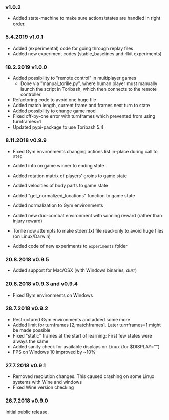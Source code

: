 ### v1.0.2

* Added state-machine to make sure actions/states are handled in right order.

### 5.4.2019 v1.0.1

* Added (experimental) code for going through replay files
* Added new experiment codes (stable_baselines and rlkit experiments)

### 18.2.2019 v1.0.0

* Added possibility to "remote control" in multiplayer games
  * Done via "manual_torille.py", where human player must manually 
    launch the script in Toribash, which then connects to the remote 
    controller
* Refactoring code to avoid one huge file
* Added match length, current frame and frames next turn to state
* Added possibility to change game mod 
* Fixed off-by-one error with turnframes which prevented from using turnframes=1
* Updated pypi-package to use Toribash 5.4

### 8.11.2018 v0.9.9

* Fixed Gym environments changing actions list in-place during call to `step`
* Added info on game winner to ending state
* Added rotation matrix of players' groins to game state
* Added velocities of body parts to game state
* Added "get_normalized_locations" function to game state
* Added normalization to Gym environments
* Added new duo-combat environment with winning reward (rather than injury reward)
* Torille now attempts to make stderr.txt file read-only to avoid huge files (on Linux/Darwin)

* Added code of new experiments to `experiments` folder


### 20.8.2018 v0.9.5

* Added support for Mac/OSX (with Windows binaries, *durr*)

### 20.8.2018 v0.9.3 and v0.9.4

* Fixed Gym environments on Windows

### 28.7.2018 v0.9.2

* Restructured Gym environments and added some more
* Added limit for turnframes [2,matchframes]. Later turnframes=1 might be made possible
* Fixed "static" frames at the start of learning: First few states were always the same
* Added sanity check for available displays on Linux (for $DISPLAY="")
* FPS on Windows 10 improved by ~10% 

### 27.7.2018 v0.9.1

* Removed resolution changes. This caused crashing on some Linux systems with Wine and windows
* Fixed Wine version checking

### 26.7.2018 v0.9.0

Initial public release.
